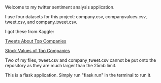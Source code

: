 Welcome to my twitter sentiment analysis application.

I use four datasets for this project: company.csv, companyvalues.csv, tweet.csv, and company_tweet.csv. 

I got these from Kaggle: 

[Tweets About Top Companies](https://www.kaggle.com/datasets/omermetinn/tweets-about-the-top-companies-from-2015-to-2020?resource=download&select=Tweet.csv)

[Stock Values of Top Companies](https://www.kaggle.com/datasets/omermetinn/values-of-top-nasdaq-copanies-from-2010-to-2020?select=CompanyValues.csv)


Two of my files, tweet.csv and company_tweet.csv cannot be put onto the repository as they are much larger than the 25mb limit.


This is a flask application. Simply run "flask run" in the terminal to run it.
